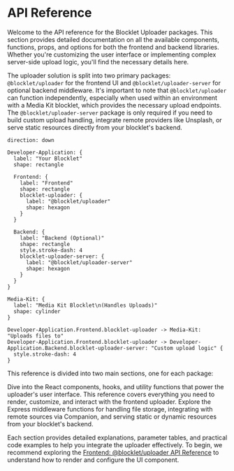 # API Reference

Welcome to the API reference for the Blocklet Uploader packages. This section provides detailed documentation on all the available components, functions, props, and options for both the frontend and backend libraries. Whether you're customizing the user interface or implementing complex server-side upload logic, you'll find the necessary details here.

The uploader solution is split into two primary packages: `@blocklet/uploader` for the frontend UI and `@blocklet/uploader-server` for optional backend middleware. It's important to note that `@blocklet/uploader` can function independently, especially when used within an environment with a Media Kit blocklet, which provides the necessary upload endpoints. The `@blocklet/uploader-server` package is only required if you need to build custom upload handling, integrate remote providers like Unsplash, or serve static resources directly from your blocklet's backend.

```d2
direction: down

Developer-Application: {
  label: "Your Blocklet"
  shape: rectangle

  Frontend: {
    label: "Frontend"
    shape: rectangle
    blocklet-uploader: {
      label: "@blocklet/uploader"
      shape: hexagon
    }
  }

  Backend: {
    label: "Backend (Optional)"
    shape: rectangle
    style.stroke-dash: 4
    blocklet-uploader-server: {
      label: "@blocklet/uploader-server"
      shape: hexagon
    }
  }
}

Media-Kit: {
  label: "Media Kit Blocklet\n(Handles Uploads)"
  shape: cylinder
}

Developer-Application.Frontend.blocklet-uploader -> Media-Kit: "Uploads files to"
Developer-Application.Frontend.blocklet-uploader -> Developer-Application.Backend.blocklet-uploader-server: "Custom upload logic" {
  style.stroke-dash: 4
}
```

This reference is divided into two main sections, one for each package:

<x-cards data-columns="2">
  <x-card data-title="Frontend: @blocklet/uploader" data-icon="lucide:component" data-href="/api-reference/uploader">
    Dive into the React components, hooks, and utility functions that power the uploader's user interface. This reference covers everything you need to render, customize, and interact with the frontend uploader.
  </x-card>
  <x-card data-title="Backend: @blocklet/uploader-server" data-icon="lucide:server" data-href="/api-reference/uploader-server">
    Explore the Express middleware functions for handling file storage, integrating with remote sources via Companion, and serving static or dynamic resources from your blocklet's backend.
  </x-card>
</x-cards>

Each section provides detailed explanations, parameter tables, and practical code examples to help you integrate the uploader effectively. To begin, we recommend exploring the [Frontend: @blocklet/uploader API Reference](./api-reference-uploader.md) to understand how to render and configure the UI component.